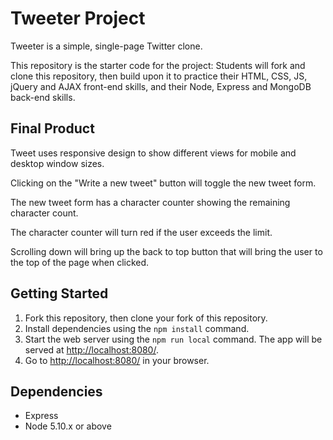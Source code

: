 # Tweeter Project

Tweeter is a simple, single-page Twitter clone.

This repository is the starter code for the project: Students will fork and clone this repository, then build upon it to practice their HTML, CSS, JS, jQuery and AJAX front-end skills, and their Node, Express and MongoDB back-end skills.

## Final Product
Tweet uses responsive design to show different views for mobile and desktop window sizes.

Clicking on the "Write a new tweet" button will toggle the new tweet form.

The new tweet form has a character counter showing the remaining character count.

The character counter will turn red if the user exceeds the limit.

Scrolling down will bring up the back to top button that will bring the user to the top of the page when clicked.

## Getting Started

1. Fork this repository, then clone your fork of this repository.
2. Install dependencies using the `npm install` command.
3. Start the web server using the `npm run local` command. The app will be served at <http://localhost:8080/>.
4. Go to <http://localhost:8080/> in your browser.

## Dependencies

- Express
- Node 5.10.x or above


